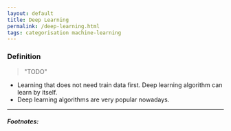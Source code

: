 ```yaml
---
layout: default
title: Deep Learning
permalink: /deep-learning.html
tags: categorisation machine-learning 
---
```


### Definition

> "TODO"

- Learning that does not need train data first. Deep learning algorithm can learn by itself.
- Deep learning algorithms are very popular nowadays.

<hr />

##### Footnotes:
